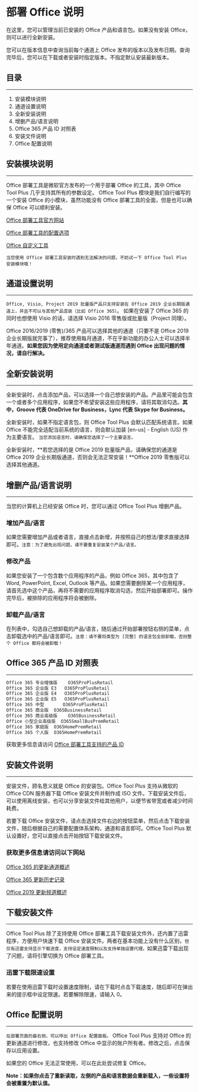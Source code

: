 # 部署 Office 说明

在这里，您可以管理当前已安装的 Office 产品和语言包。如果没有安装 Office，则可以进行全新安装。

您可以在版本信息中查询当前每个通道上 Office 发布的版本以及发布日期。查询完毕后，您可以在下载或者安装时指定版本。不指定默认安装最新版本。

## 目录

---

1. 安装模块说明
2. 通道设置说明
3. 全新安装说明
4. 增删产品/语言说明
5. Office 365 产品 ID 对照表
6. 安装文件说明
7. Office 配置说明

## 安装模块说明

---

Office 部署工具是微软官方发布的一个用于部署 Office 的工具，其中 Office Tool Plus 几乎支持其所有的参数设定。
Office Tool Plus 模块是我们自行编写的一个安装 Office 的小模块，虽然功能没有 Office 部署工具的全面，但是也可以确保 Office 可以顺利安装。

[Office 部署工具官方网站](https://aka.ms/ODT)

[Office 部署工具的配置选项](https://docs.microsoft.com/zh-cn/DeployOffice/configuration-options-for-the-office-2016-deployment-tool#product-element)

[Office 自定义工具](https://config.office.com)

`当您使用 Office 部署工具安装时遇到无法解决的问题，不妨试一下 Office Tool Plus 安装模块哦！`

## 通道设置说明

---

`Office, Visio, Project 2019 批量版产品只支持安装在 Office 2019 企业长期版通道上，并且不可以与其他产品混装（比如 Office 365）`。
如果在安装了 Office 365 的同时也想使用 Visio 的话，请选择 Visio 2016 零售版或批量版（Project 同理）。

Office 2016/2019 (零售)/365 产品可以选择其他的通道（只要不是 Office 2019 企业长期版就完事了），推荐使用每月通道，不在乎新功能的办公人士可以选择半年通道。**如果您因为使用定向通道或者测试版通道而遇到 Office 出现问题的情况，请自行解决。**

## 全新安装说明

---

全新安装时，点击添加产品，可以选择一个自己想安装的产品。产品里可能会包含一个或者多个应用程序，如果您不希望安装这些应用程序，请将其取消勾选。**其中，Groove 代表 OneDrive for Business，Lync 代表 Skype for Business。**

全新安装时，如果不指定语言包，则 Office Tool Plus 会默认匹配系统语言。如果 Office 不能完全适配当前系统的语言，则会默认加装 [en-us] - English (US) 作为主要语言。
`当您添加语言时，请确保您选择了一个主要语言。`

全新安装时，**若您选择的是 Office 2019 批量版产品，请确保您的通道是 Office 2019 企业长期版通道，否则会无法正常安装！**Office 2019 零售版可以选择其他通道。

## 增删产品/语言说明

---

当您的计算机上已经安装 Office 时，您可以通过 Office Tool Plus 增删产品。

### 增加产品/语言

如果您需要增加产品或者语言，直接点击新增，并按照自己的想法/要求直接选择即可。`注意：为了避免出现问题，请不要重复安装某个产品/语言。`

### 修改产品

如果您安装了一个包含数个应用程序的产品，例如 Office 365，其中包含了 Word, PowerPoint, Excel, Outlook 等产品。如果您需要删除某一个应用程序，请首先选中这个产品，再将不需要的应用程序取消勾选，然后开始部署即可。操作完毕后，被排除的应用程序将会被删除。

### 卸载产品/语言

在列表中，勾选自己想卸载的产品/语言，随后通过开始部署按钮右侧的菜单，点击卸载选中的产品/语言即可。`注意：请不要将类型为 [完整] 的语言包全部卸载，否则整个 Office 都将会被卸载！`

## Office 365 产品 ID 对照表

---

```txt
Office 365 专业增强版	O365ProPlusRetail
Office 365 企业版 E3	O365ProPlusRetail
Office 365 企业版 E4	O365ProPlusRetail
Office 365 企业版 E5	O365ProPlusRetail
Office 365 中型		O365ProPlusRetail
Office 365 商业版	O365BusinessRetail
Office 365 商业高级版	O365BusinessRetail
Office 小型企业高级版	O365SmallBusPremRetail
Office 365 家庭版	O365HomePremRetail
Office 365 个人版	O365HomePremRetail
```

获取更多信息请访问 [Office 部署工具支持的产品 ID](https://docs.microsoft.com/zh-cn/office365/troubleshoot/administration/product-ids-supported-office-deployment-click-to-run)

## 安装文件说明

---

安装文件，顾名思义就是 Office 的安装包。Office Tool Plus 支持从微软的 Office CDN 服务器下载 Office 安装文件并制作成 ISO 文件。下载安装文件后，可以使用离线安装，也可以分享安装文件给其他用户，以便节省带宽或者减少时间耗费。

若要下载 Office 安装文件，请点击选择文件右边的按钮菜单，然后点击下载安装文件，随后根据自己的需要配置体系架构，通道和语言即可。Office Tool Plus 默认设置好，您可以直接点击开始按钮下载安装文件。

### 获取更多信息请访问以下网站

[Office 365 的更新通道概述](https://docs.microsoft.com/zh-cn/DeployOffice/overview-of-update-channels-for-office-365-proplus)

[Office 365 更新历史记录](https://docs.microsoft.com/zh-cn/officeupdates/update-history-office365-proplus-by-date)

[Office 2019 更新频道概述](https://docs.microsoft.com/zh-cn/DeployOffice/office2019/update#update-channel-for-office-2019)

## 下载安装文件

---

Office Tool Plus 除了支持使用 Office 部署工具下载安装文件外，还内置了迅雷程序，方便用户快速下载 Office 安装文件。两者在基本功能上没有什么区别，`但仅有迅雷支持显示下载进度，支持设定速度限制以及支持单独设置代理。`如果迅雷下载出现了问题，请将引擎切换为 Office 部署工具。

### 迅雷下载限速设置

若要在使用迅雷下载时设置速度限制，请在下载时点击下载速度，随后即可在弹出来的提示框中设定限速。若要解除限速，请输入 0。

## Office 配置说明

---

`在部署页面的最右侧，可以呼出 Office 配置面板。`
Office Tool Plus 支持对 Office 的更新通道进行修改，也支持修改 Office 中显示的账户所有者。修改之后，点击保存以应用设置。

如果您的 Office 无法正常使用，可以在此处尝试修复 Office。

**Note：如果你点击了重新读取，左侧的产品和语言数据会重新载入，一些设置将会被重置为默认值。**
